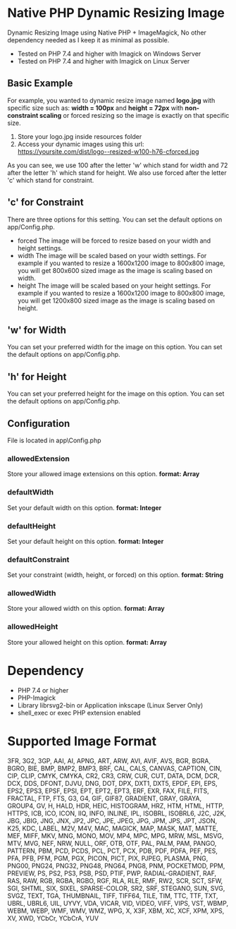 # Native PHP Dynamic Resizing Image
Dynamic Resizing Image using Native PHP + ImageMagick, No other dependency needed as I keep it as minimal as possible.

- Tested on PHP 7.4 and higher with Imagick on Windows Server
- Tested on PHP 7.4 and higher with Imagick on Linux Server

## Basic Example
For example, you wanted to dynamic resize image named **logo.jpg** with specific size such as: **width = 100px** and **height = 72px** with **non-constraint scaling** or forced resizing so the image is exactly on that specific size.

1. Store your logo.jpg inside resources folder
2. Access your dynamic images using this url: https://yoursite.com/dist/logo--resized-w100-h76-cforced.jpg

As you can see, we use 100 after the letter 'w' which stand for width and 72 after the letter 'h' which stand for height. We also use forced after the letter 'c' which stand for constraint.

## 'c' for Constraint
There are three options for this setting. You can set the default options on app/Config.php.
- forced
The image will be forced to resize based on your width and height settings.
- width
The image will be scaled based on your width settings. For example if you wanted to resize a 1600x1200 image to 800x800 image, you will get 800x600 sized image as the image is scaling based on width.
- height
The image will be scaled based on your height settings. For example if you wanted to resize a 1600x1200 image to 800x800 image, you will get 1200x800 sized image as the image is scaling based on height.

## 'w' for Width
You can set your preferred width for the image on this option. You can set the default options on app/Config.php.

## 'h' for Height
You can set your preferred height for the image on this option. You can set the default options on app/Config.php.

## Configuration
File is located in app\Config.php

### allowedExtension
Store your allowed image extensions on this option. 
__format: Array__

### defaultWidth
Set your default width on this option. 
__format: Integer__

### defaultHeight
Set your default height on this option. 
__format: Integer__

### defaultConstraint
Set your constraint (width, height, or forced) on this option. 
__format: String__

### allowedWidth
Store your allowed width on this option. 
__format: Array__

### allowedHeight
Store your allowed height on this option. 
__format: Array__

# Dependency
- PHP 7.4 or higher
- PHP-Imagick
- Library librsvg2-bin or Application inkscape (Linux Server Only)
- shell_exec or exec PHP extension enabled

# Supported Image Format
3FR, 3G2, 3GP, AAI, AI, APNG, ART, ARW, AVI, AVIF, AVS, BGR, BGRA, BGRO, BIE, BMP, BMP2, BMP3, BRF, CAL, CALS, CANVAS, CAPTION, CIN, CIP, CLIP, CMYK, CMYKA, CR2, CR3, CRW, CUR, CUT, DATA, DCM, DCR, DCX, DDS, DFONT, DJVU, DNG, DOT, DPX, DXT1, DXT5, EPDF, EPI, EPS, EPS2, EPS3, EPSF, EPSI, EPT, EPT2, EPT3, ERF, EXR, FAX, FILE, FITS, FRACTAL, FTP, FTS, G3, G4, GIF, GIF87, GRADIENT, GRAY, GRAYA, GROUP4, GV, H, HALD, HDR, HEIC, HISTOGRAM, HRZ, HTM, HTML, HTTP, HTTPS, ICB, ICO, ICON, IIQ, INFO, INLINE, IPL, ISOBRL, ISOBRL6, J2C, J2K, JBG, JBIG, JNG, JNX, JP2, JPC, JPE, JPEG, JPG, JPM, JPS, JPT, JSON, K25, KDC, LABEL, M2V, M4V, MAC, MAGICK, MAP, MASK, MAT, MATTE, MEF, MIFF, MKV, MNG, MONO, MOV, MP4, MPC, MPG, MRW, MSL, MSVG, MTV, MVG, NEF, NRW, NULL, ORF, OTB, OTF, PAL, PALM, PAM, PANGO, PATTERN, PBM, PCD, PCDS, PCL, PCT, PCX, PDB, PDF, PDFA, PEF, PES, PFA, PFB, PFM, PGM, PGX, PICON, PICT, PIX, PJPEG, PLASMA, PNG, PNG00, PNG24, PNG32, PNG48, PNG64, PNG8, PNM, POCKETMOD, PPM, PREVIEW, PS, PS2, PS3, PSB, PSD, PTIF, PWP, RADIAL-GRADIENT, RAF, RAS, RAW, RGB, RGBA, RGBO, RGF, RLA, RLE, RMF, RW2, SCR, SCT, SFW, SGI, SHTML, SIX, SIXEL, SPARSE-COLOR, SR2, SRF, STEGANO, SUN, SVG, SVGZ, TEXT, TGA, THUMBNAIL, TIFF, TIFF64, TILE, TIM, TTC, TTF, TXT, UBRL, UBRL6, UIL, UYVY, VDA, VICAR, VID, VIDEO, VIFF, VIPS, VST, WBMP, WEBM, WEBP, WMF, WMV, WMZ, WPG, X, X3F, XBM, XC, XCF, XPM, XPS, XV, XWD, YCbCr, YCbCrA, YUV